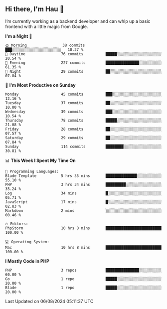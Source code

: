 ## Hi there, I'm Hau 👋
I’m currently working as a backend developer and can whip up a basic frontend with a little magic from Google. 

<!--START_SECTION:waka-->
**I'm a Night 🦉** 

```text
🌞 Morning                38 commits          ███░░░░░░░░░░░░░░░░░░░░░░   10.27 % 
🌆 Daytime                76 commits          █████░░░░░░░░░░░░░░░░░░░░   20.54 % 
🌃 Evening                227 commits         ███████████████░░░░░░░░░░   61.35 % 
🌙 Night                  29 commits          ██░░░░░░░░░░░░░░░░░░░░░░░   07.84 % 
```
📅 **I'm Most Productive on Sunday** 

```text
Monday                   45 commits          ███░░░░░░░░░░░░░░░░░░░░░░   12.16 % 
Tuesday                  37 commits          ██░░░░░░░░░░░░░░░░░░░░░░░   10.00 % 
Wednesday                39 commits          ███░░░░░░░░░░░░░░░░░░░░░░   10.54 % 
Thursday                 78 commits          █████░░░░░░░░░░░░░░░░░░░░   21.08 % 
Friday                   28 commits          ██░░░░░░░░░░░░░░░░░░░░░░░   07.57 % 
Saturday                 29 commits          ██░░░░░░░░░░░░░░░░░░░░░░░   07.84 % 
Sunday                   114 commits         ████████░░░░░░░░░░░░░░░░░   30.81 % 
```


📊 **This Week I Spent My Time On** 

```text
💬 Programming Languages: 
Blade Template           5 hrs 35 mins       ██████████████░░░░░░░░░░░   55.10 % 
PHP                      3 hrs 34 mins       █████████░░░░░░░░░░░░░░░░   35.24 % 
Log                      34 mins             █░░░░░░░░░░░░░░░░░░░░░░░░   05.71 % 
JavaScript               17 mins             █░░░░░░░░░░░░░░░░░░░░░░░░   02.83 % 
Markdown                 2 mins              ░░░░░░░░░░░░░░░░░░░░░░░░░   00.46 % 

🔥 Editors: 
PhpStorm                 10 hrs 8 mins       █████████████████████████   100.00 % 

💻 Operating System: 
Mac                      10 hrs 8 mins       █████████████████████████   100.00 % 
```

**I Mostly Code in PHP** 

```text
PHP                      3 repos             ███████████████░░░░░░░░░░   60.00 % 
Go                       1 repo              █████░░░░░░░░░░░░░░░░░░░░   20.00 % 
Blade                    1 repo              █████░░░░░░░░░░░░░░░░░░░░   20.00 % 
```




 Last Updated on 06/08/2024 05:11:37 UTC
<!--END_SECTION:waka-->
